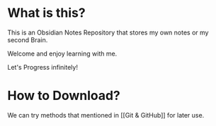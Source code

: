 # What is this?

This is an Obsidian Notes Repository that stores my own notes or my second Brain.

Welcome and enjoy learning with me.

Let's Progress infinitely!

# How to Download?

We can try methods that mentioned in [[Git & GitHub]] for later use.
